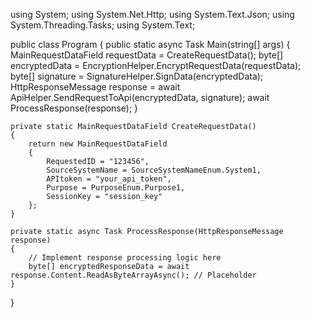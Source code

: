 using System;
using System.Net.Http;
using System.Text.Json;
using System.Threading.Tasks;
using System.Text;

public class Program
{
    public static async Task Main(string[] args)
    {
        MainRequestDataField requestData = CreateRequestData();
        byte[] encryptedData = EncryptionHelper.EncryptRequestData(requestData);
        byte[] signature = SignatureHelper.SignData(encryptedData);
        HttpResponseMessage response = await ApiHelper.SendRequestToApi(encryptedData, signature);
        await ProcessResponse(response);
    }

    private static MainRequestDataField CreateRequestData()
    {
        return new MainRequestDataField
        {
            RequestedID = "123456",
            SourceSystemName = SourceSystemNameEnum.System1,
            APItoken = "your_api_token",
            Purpose = PurposeEnum.Purpose1,
            SessionKey = "session_key"
        };
    }

    private static async Task ProcessResponse(HttpResponseMessage response)
    {
        // Implement response processing logic here
        byte[] encryptedResponseData = await response.Content.ReadAsByteArrayAsync(); // Placeholder
    }
}

